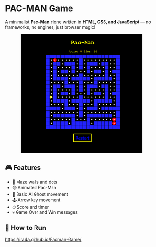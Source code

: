 <h1>PAC-MAN Game</h1>

A minimalist **Pac-Man** clone written in **HTML, CSS, and JavaScript** — no frameworks, no engines, just browser magic!

<p align="center"> <img src="./pacman.png" alt="Pac-Man Preview" width="400"/> </p>

## 🎮 Features

- 🧱 Maze walls and dots
- 🟡 Animated Pac-Man
- 👻 Basic AI Ghost movement
- 🕹 Arrow key movement
- ⏱ Score and timer
- 💀 Game Over and Win messages

## 🚀 How to Run
https://ira4a.github.io/Pacman-Game/
